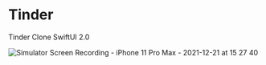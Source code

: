 # Tinder
Tinder Clone SwiftUI 2.0

![Simulator Screen Recording - iPhone 11 Pro Max - 2021-12-21 at 15 27 40](https://user-images.githubusercontent.com/91129638/146930391-7a06b59d-cbd5-4b4b-a18a-d2d938800aa6.gif)



